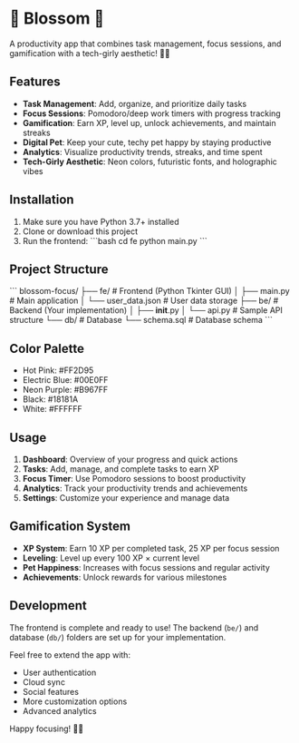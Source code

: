 # 🌸 Blossom 🌸

A productivity app that combines task management, focus sessions, and gamification with a tech-girly aesthetic! 🌸✨

## Features

- **Task Management**: Add, organize, and prioritize daily tasks
- **Focus Sessions**: Pomodoro/deep work timers with progress tracking
- **Gamification**: Earn XP, level up, unlock achievements, and maintain streaks
- **Digital Pet**: Keep your cute, techy pet happy by staying productive
- **Analytics**: Visualize productivity trends, streaks, and time spent
- **Tech-Girly Aesthetic**: Neon colors, futuristic fonts, and holographic vibes

## Installation

1. Make sure you have Python 3.7+ installed
2. Clone or download this project
3. Run the frontend:
   \`\`\`bash
   cd fe
   python main.py
   \`\`\`

## Project Structure

\`\`\`
blossom-focus/
├── fe/           # Frontend (Python Tkinter GUI)
│   ├── main.py   # Main application
│   └── user_data.json  # User data storage
├── be/           # Backend (Your implementation)
│   ├── __init__.py
│   └── api.py    # Sample API structure
└── db/           # Database
    └── schema.sql # Database schema
\`\`\`

## Color Palette

- Hot Pink: #FF2D95
- Electric Blue: #00E0FF  
- Neon Purple: #B967FF
- Black: #18181A
- White: #FFFFFF

## Usage

1. **Dashboard**: Overview of your progress and quick actions
2. **Tasks**: Add, manage, and complete tasks to earn XP
3. **Focus Timer**: Use Pomodoro sessions to boost productivity
5. **Analytics**: Track your productivity trends and achievements
6. **Settings**: Customize your experience and manage data

## Gamification System

- **XP System**: Earn 10 XP per completed task, 25 XP per focus session
- **Leveling**: Level up every 100 XP × current level
- **Pet Happiness**: Increases with focus sessions and regular activity
- **Achievements**: Unlock rewards for various milestones

## Development

The frontend is complete and ready to use! The backend (`be/`) and database (`db/`) folders are set up for your implementation.

Feel free to extend the app with:
- User authentication
- Cloud sync
- Social features
- More customization options
- Advanced analytics

Happy focusing! 🎯✨
